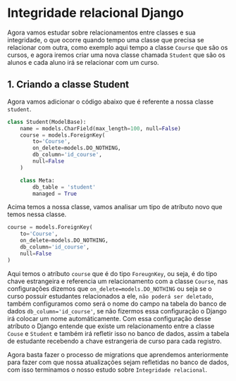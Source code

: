 # Integridade relacional Django

Agora vamos estudar sobre relacionamentos entre classes e sua integridade, o que ocorre quando tempo uma classe que precisa se relacionar com outra, como exemplo aqui tempo a classe `Course` que são os cursos, e agora iremos criar uma nova classe chamada `Student` que são os alunos e cada aluno irá se relacionar com um curso.

## 1. Criando a classe Student

Agora vamos adicionar o código abaixo que é referente a nossa classe `student`.

```py
class Student(ModelBase):
    name = models.CharField(max_length=100, null=False)
    course = models.ForeignKey(
        to='Course',
        on_delete=models.DO_NOTHING,
        db_column='id_course',
        null=False
    )

    class Meta:
        db_table = 'student'
        managed = True
```

Acima temos a nossa classe, vamos analisar um tipo de atríbuto novo que temos nessa classe.

```py
course = models.ForeignKey(
    to='Course',
    on_delete=models.DO_NOTHING,
    db_column='id_course',
    null=False
)
```
Aqui temos o atríbuto `course` que é do tipo `ForeugnKey`, ou seja, é do tipo chave estrangeira e referencia um relacionamento com a classe `Course`, nas configurações dizemos que `on_delete=models.DO_NOTHING` ou seja se o curso possuir estudantes relacionados a ele, `não poderá ser deletado`, também configuramos como será o nome do campo na tabela do banco de dados `db_column='id_course'`, se não fizermos essa configuração o Django irá colocar um nome automáticamente.
Com essa configuração desse atríbuto o Django entende que existe um relacionamento entre a classe `Couse` e `Student` e também irá refletir isso no banco de dados, assim a tabela de estudante recebendo a chave estrangeria de curso para cada registro.

Agora basta fazer o processo de migrations que aprendemos anteriormente para fazer com que nossa atualizações sejam refletidas no banco de dados, com isso terminamos o nosso estudo sobre `Integridade relacional`.